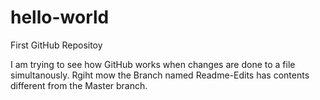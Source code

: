 # hello-world
First GitHub Repositoy

I am trying to see how GitHub works when changes are done to a file simultanously. Rgiht mow the Branch named
Readme-Edits has contents different from the Master branch.
